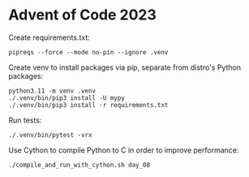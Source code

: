 # Advent of Code 2023

Create requirements.txt:
```
pipreqs --force --mode no-pin --ignore .venv
```

Create venv to install packages via pip, separate from distro's Python packages:
```
python3.11 -m venv .venv
./.venv/bin/pip3 install -U mypy
./.venv/bin/pip3 install -r requirements.txt
```

Run tests:
```
./.venv/bin/pytest -vrx
```

Use Cython to compile Python to C in order to improve performance:
```
./compile_and_run_with_cython.sh day_08
```
